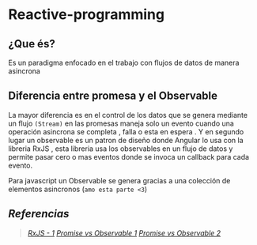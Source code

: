 # **Reactive-programming**

## ¿Que és?

Es un paradigma enfocado en el trabajo con flujos de datos de manera asincrona

## **Diferencia entre promesa y el Observable**

La mayor diferencia es en el control de los datos que se genera mediante un flujo `(Stream)`
en las promesas maneja solo un evento cuando una operación asincrona se completa , falla o esta en espera .
Y en segundo lugar un observable es un patron de diseño donde Angular lo usa con la libreria RxJS , esta libreria usa los observables en un flujo de datos y permite pasar cero o mas eventos donde se invoca un callback para cada evento.

Para javascript un Observable se genera gracias a una colección de elementos asincronos (`amo esta parte <3`)

## *Referencias*

> [*RxJS - 1*](https://www.adictosaltrabajo.com/2017/11/14/programacion-reactiva-uso-de-la-libreria-rxjs/)
> [*Promise vs Observable 1*](https://es.stackoverflow.com/questions/74930/angular-diferencia-entre-observable-y-promise)
> [*Promise vs Observable 2*](https://www.arquitecturajava.com/promise-vs-observable-en-javascript/)
